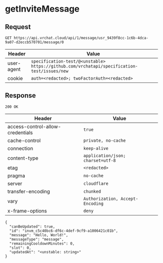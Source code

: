 # getInviteMessage

## Request
`GET https://api.vrchat.cloud/api/1/message/usr_9439f8cc-1c6b-4dca-9a07-d2eccb570701/message/0`

| Header | Value |
| ------ | ----- |
| user-agent | `specification-test/@<unstable> https://github.com/vrchatapi/specification-test/issues/new` |
| cookie | `auth=<redacted>; twoFactorAuth=<redacted>` |


## Response
`200 OK`

| Header | Value |
| ------ | ----- |
| access-control-allow-credentials | `true` |
| cache-control | `private, no-cache` |
| connection | `keep-alive` |
| content-type | `application/json; charset=utf-8` |
| etag | `<redacted>` |
| pragma | `no-cache` |
| server | `cloudflare` |
| transfer-encoding | `chunked` |
| vary | `Authorization, Accept-Encoding` |
| x-frame-options | `deny` |

```jsonc
{
  "canBeUpdated": true,
  "id": "invm_c5c40bc6-df6c-4def-9cf9-a1006421c01b",
  "message": "Hello‚ Worldǃ",
  "messageType": "message",
  "remainingCooldownMinutes": 0,
  "slot": 0,
  "updatedAt": "<unstable: string>"
}
```
